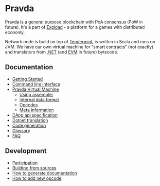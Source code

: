 # Pravda

Pravda is a general purpose blockchain with PoA consensus (PoW in future). It's a part of [Expload](https://expload.com) - a platform for a games with distributed economy.

Network node is build on top of [Tendermint](http://tendermint.com/), is written in Scala and runs on JVM. We have our own virtual machine for "smart contracts" (not exactly) and translators from [.NET](https://en.wikipedia.org/wiki/Common_Intermediate_Language) (and [EVM](https://ethereum.github.io/yellowpaper/paper.pdf) in future) bytecode.

## Documentation

* [Getting Started](doc/getting-started.md)
* [Command line interface](doc/ref/cli/main.md)
* [Pravda Virtual Machine](doc/ref/vm)
  * [Using assembler](doc/ref/vm/asm.md)
  * [Internal data format](doc/ref/vm/data.md)
  * [Opcodes](doc/ref/vm/opcodes.md)
  * [Meta information](doc/ref/vm/meta.md)
* [DApp api specification](doc/dapp-api.md)
* [Dotnet translation](doc/dotnet.md)
* [Code generation](doc/codegen.md)
* [Glossary](doc/glossary.md)
* [FAQ](doc/faq.md)

## Development

  * [Participation](doc/dev/participation.md)
  * [Building from sources](doc/dev/building-from-sources.md)
  * [How to generate documentation](doc/dev/gen-doc.md)   
  * [How to add new opcode](doc/dev/add-new-opcode.md)